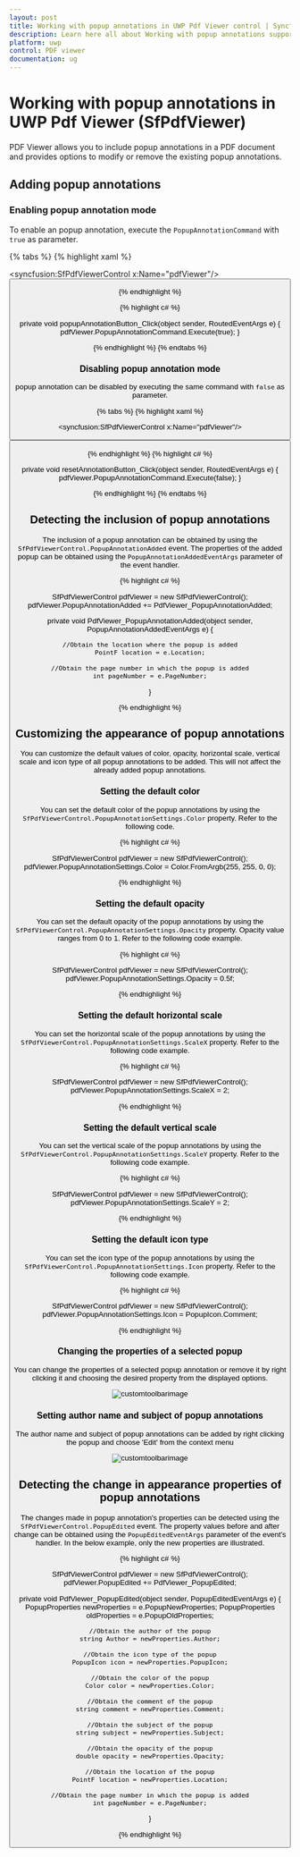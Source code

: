 ```yaml
---
layout: post
title: Working with popup annotations in UWP Pdf Viewer control | Syncfusion
description: Learn here all about Working with popup annotations support in Syncfusion UWP Pdf Viewer (SfPdfViewer) control and more.
platform: uwp
control: PDF viewer
documentation: ug
---
```


# Working with popup annotations in UWP Pdf Viewer (SfPdfViewer)

PDF Viewer allows you to include popup annotations in a PDF document and provides options to modify or remove the existing popup annotations.

## Adding popup annotations

### Enabling popup annotation mode

To enable an popup annotation, execute the `PopupAnnotationCommand` with `true` as parameter.

{% tabs %}
{% highlight xaml %}

<syncfusion:SfPdfViewerControl x:Name="pdfViewer"/>
<Button x:Name="popupAnnotationButton" Click="popupAnnotationButton_Click"/>

{% endhighlight %}

{% highlight c# %}

private void popupAnnotationButton_Click(object sender, RoutedEventArgs e)
{
	pdfViewer.PopupAnnotationCommand.Execute(true);
}

{% endhighlight %}
{% endtabs %}

### Disabling popup annotation mode

popup annotation can be disabled by executing the same command with `false` as parameter. 

{% tabs %}
{% highlight xaml %}

<syncfusion:SfPdfViewerControl x:Name="pdfViewer"/>
<Button x:Name="resetAnnotationButton" Click="resetAnnotationButton_Click" />

{% endhighlight %}
{% highlight c# %}

private void resetAnnotationButton_Click(object sender, RoutedEventArgs e)
{
	pdfViewer.PopupAnnotationCommand.Execute(false);
}

{% endhighlight %}
{% endtabs %}

## Detecting the inclusion of popup annotations

The inclusion of a popup annotation can be obtained by using the `SfPdfViewerControl.PopupAnnotationAdded` event. The properties of the added popup can be obtained using the `PopupAnnotationAddedEventArgs` parameter of the event handler. 

{% highlight c# %}

SfPdfViewerControl pdfViewer = new SfPdfViewerControl();
pdfViewer.PopupAnnotationAdded += PdfViewer_PopupAnnotationAdded;

private void PdfViewer_PopupAnnotationAdded(object sender, PopupAnnotationAddedEventArgs e)
{	

	//Obtain the location where the popup is added
    PointF location = e.Location;
	
	//Obtain the page number in which the popup is added
	int pageNumber = e.PageNumber;
}

{% endhighlight %}

## Customizing the appearance of popup annotations

You can customize the default values of color, opacity, horizontal scale, vertical scale and icon type of all popup annotations to be added. This will not affect the already added popup annotations.

### Setting the default color

You can set the default color of the popup annotations by using the `SfPdfViewerControl.PopupAnnotationSettings.Color` property. Refer to the following code. 
 
{% highlight c# %}

SfPdfViewerControl pdfViewer = new SfPdfViewerControl();
pdfViewer.PopupAnnotationSettings.Color = Color.FromArgb(255, 255, 0, 0);

{% endhighlight %}

### Setting the default opacity

You can set the default opacity of the popup annotations by using the `SfPdfViewerControl.PopupAnnotationSettings.Opacity` property. Opacity value ranges from 0 to 1. Refer to the following code example.

{% highlight c# %}

SfPdfViewerControl pdfViewer = new SfPdfViewerControl();
pdfViewer.PopupAnnotationSettings.Opacity = 0.5f; 

{% endhighlight %}

### Setting the default horizontal scale

You can set the horizontal scale of the popup annotations by using the `SfPdfViewerControl.PopupAnnotationSettings.ScaleX` property. Refer to the following code example. 

{% highlight c# %}

SfPdfViewerControl pdfViewer = new SfPdfViewerControl();
pdfViewer.PopupAnnotationSettings.ScaleX = 2;

{% endhighlight %}

### Setting the default vertical scale

You can set the vertical scale of the popup annotations by using the `SfPdfViewerControl.PopupAnnotationSettings.ScaleY` property. Refer to the following code example. 

{% highlight c# %}

SfPdfViewerControl pdfViewer = new SfPdfViewerControl();
pdfViewer.PopupAnnotationSettings.ScaleY = 2;

{% endhighlight %}

### Setting the default icon type

You can set the icon type of the popup annotations by using the `SfPdfViewerControl.PopupAnnotationSettings.Icon` property. Refer to the following code example. 

{% highlight c# %}

SfPdfViewerControl pdfViewer = new SfPdfViewerControl();
pdfViewer.PopupAnnotationSettings.Icon = PopupIcon.Comment;

{% endhighlight %}

### Changing the properties of a selected popup

You can change the properties of a selected popup annotation or remove it by right clicking it and choosing the desired property from the displayed options.

![customtoolbarimage](images/image4.png)

### Setting author name and subject of popup annotations

The author name and subject of popup annotations can be added by right clicking the popup and choose 'Edit' from the context menu

![customtoolbarimage](images/image5.png)

## Detecting the change in appearance properties of popup annotations

The changes made in popup annotation's properties can be detected using the `SfPdfViewerControl.PopupEdited` event. The property values before and after change can be obtained using the `PopupEditedEventArgs` parameter of the event's handler. In the below example, only the new properties are illustrated.

{% highlight c# %}

SfPdfViewerControl pdfViewer = new SfPdfViewerControl();
pdfViewer.PopupEdited += PdfViewer_PopupEdited;

private void PdfViewer_PopupEdited(object sender, PopupEditedEventArgs e)
{	
	PopupProperties newProperties = e.PopupNewProperties;
	PopupProperties oldProperties = e.PopupOldProperties;

	//Obtain the author of the popup
	string Author = newProperties.Author;

	//Obtain the icon type of the popup
	PopupIcon icon = newProperties.PopupIcon;

	//Obtain the color of the popup
	Color color = newProperties.Color;

	//Obtain the comment of the popup
	string comment = newProperties.Comment;

	//Obtain the subject of the popup
	string subject = newProperties.Subject;

	//Obtain the opacity of the popup
	double opacity = newProperties.Opacity;

	//Obtain the location of the popup
	PointF location = newProperties.Location;

	//Obtain the page number in which the popup is added
	int pageNumber = e.PageNumber;
}

{% endhighlight %}
